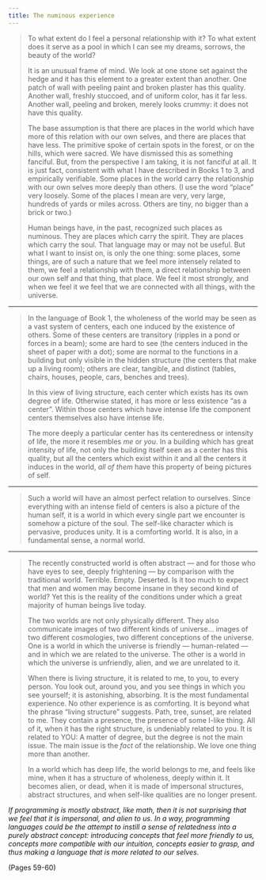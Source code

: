 ```yaml
---
title: The numinous experience
---
```


> To what extent do I feel a personal relationship with it? To what extent does it serve as a pool in which I can see my dreams, sorrows, the beauty of the world?
> 
> It is an unusual frame of mind. We look at one stone set against the hedge and it has this element to a greater extent than another. One patch of wall with peeling paint and broken plaster has this quality. Another wall, freshly stuccoed, and of uniform color, has it far less. Another wall, peeling and broken, merely looks crummy: it does not have this quality.
> 
> The base assumption is that there are places in the world which have more of this relation with our own selves, and there are places that have less. The primitive spoke of certain spots in the forest, or on the hills, which were sacred. We have dismissed this as something fanciful. But, from the perspective I am taking, it is not fanciful at all. It is just fact, consistent with what I have described in Books 1 to 3, and empirically verifiable. Some places in the world carry the relationship with our own selves more deeply than others.
> (I use the word “place” very loosely. Some of the places I mean are very, very large, hundreds of yards or miles across. Others are tiny, no bigger than a brick or two.)
> 
> Human beings have, in the past, recognized such places as numinous. They are places which carry the spirit. They are places which carry the soul. That language may or may not be useful. But what I want to insist on, is only the one thing: some places, some things, are of such a nature that we feel more intensely related to them, we feel a relationship with them, a direct relationship between our own self and that thing, that place. We feel it most strongly, and when we feel it we feel that we are connected with all things, with the universe.

---

> In the language of Book 1, the wholeness of the world may be seen as a vast system of centers, each one induced by the existence of others. Some of these centers are transitory (ripples in a pond or forces in a beam); some are hard to see (the centers induced in the sheet of paper with a dot); some are normal to the functions in a building but only visible in the hidden structure (the centers that make up a living room); others are clear, tangible, and distinct (tables, chairs, houses, people, cars, benches and trees).
> 
> In this view of living structure, each center which exists has its own degree of life. Otherwise stated, it has more or less existence “as a center”. Within those centers which have intense life the component centers themselves also have intense life.
> 
> The more deeply a particular center has its centeredness or intensity of life, the more it resembles *me* or *you*. In a building which has great intensity of life, not only the building itself seen as a center has this quality, but all the centers which exist within it and all the centers it induces in the world, *all of them* have this property of being pictures of self.

---

> Such a world will have an almost perfect relation to ourselves. Since everything with an intense field of centers is also a picture of the human self, it is a world in which every single part we encounter is somehow a picture of the soul. The self-like character which is pervasive, produces unity. It is a comforting world. It is also, in a fundamental sense, a normal world.

---

> The recently constructed world is often abstract — and for those who have eyes to see, deeply frightening — by comparison with the traditional world. Terrible. Empty. Deserted. Is it too much to expect that men and women may become insane in they second kind of world? Yet this is the reality of the conditions under which a great majority of human beings live today.
> 
> The two worlds are not only physically different. They also communicate images of two different kinds of universe… images of two different cosmologies, two different conceptions of the universe. One is a world in which the universe is friendly — human-related — and in which we are related to the universe. The other is a world in which the universe is unfriendly, alien, and we are unrelated to it.
> 
> When there is living structure, it is related to me, to you, to every person. You look out, around you, and you see things in which you see yourself; it is astonishing, absorbing. It is the most fundamental experience. No other experience is as comforting. It is beyond what the phrase “living structure” suggests. Path, tree, sunset, are related to me. They contain a presence, the presence of some I-like thing. All of it, when it has the right structure, is undeniably related to you. It is related to YOU: A matter of degree, but the degree is not the main issue. The main issue is the *fact* of the relationship. We love one thing more than another.
> 
> In a world which has deep life, the world belongs to me, and feels like mine, when it has a structure of wholeness, deeply within it. It becomes alien, or dead, when it is made of impersonal structures, abstract structures, and when self-like qualities are no longer present.

*If programming is mostly abstract, like math, then it is not surprising that we feel that it is impersonal, and alien to us. In a way, programming languages could be the attempt to instill a sense of relatedness into a purely abstract concept: introducing concepts that feel more friendly to us, concepts more compatible with our intuition, concepts easier to grasp, and thus making a language that is more related to our selves.*

(Pages 59-60)
